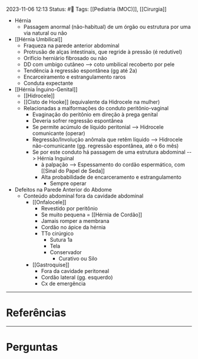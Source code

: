 2023-11-06 12:13
Status: #🌱 
Tags: [[Pediatria (MOC)]], [[Cirurgia]]
<br/>
- Hérnia
	- Passagem anormal (não-habitual) de um órgão ou estrutura por uma via natural ou não
- [[Hérnia Umbilical]]
	- Fraqueza na parede anterior abdominal
	- Protrusão de alças intestinais, que regride à pressão (é redutível)
	- Orifício herniário fibrosado ou não
	- DD com umbigo cutâneo --> coto umbilical recoberto por pele
	- Tendência à regressão espontânea (gg até 2a)
	- Encarceiramento e estrangulamento raros
	- Conduta expectante
- [[Hérnia Ínguino-Genital]]
	- [[Hidrocele]]
	- [[Cisto de Hooke]] (equivalente da Hidrocele na mulher)
	- Relacionadas a malformações do conduto peritônio-vaginal
		- Evaginação do peritônio em direção à prega genital
		- Deveria sofrer regressão espontânea
		- Se permite acúmulo de líquido peritonial --> Hidrocele comunicante (operar)
		- Regressão/Involução anômala que retêm líquido --> Hidrocele não-comunicante (gg. regressão espontânea, até o 6o mês)
		- Se por este conduto há passagem de uma estrutura abdominal --> Hérnia Inguinal
			- à palpação --> Espessamento do cordão espermático, com [[Sinal do Papel de Seda]]
			- Alta probabilidade de encarceramento e estrangulamento
				- Sempre operar
- Defeitos na Parede Anterior do Abdome
	- Conteúdo abdominal fora da cavidade abdominal
		- [[Onfalocele]]
			- Revestido por peritônio
			- Se muito pequena = [[Hérnia de Cordão]]
			- Jamais romper a membrana
			- Cordão no ápice da hérnia
			- TTo cirúrgico
				- Sutura 1a
				- Tela
				- Conservador
					- Curativo ou Silo
		- [[Gastroquise]]
			- Fora da cavidade peritoneal
			- Cordão lateral (gg. esquerdo)
			- Cx de emergência
____
# Referências
---
# Perguntas

